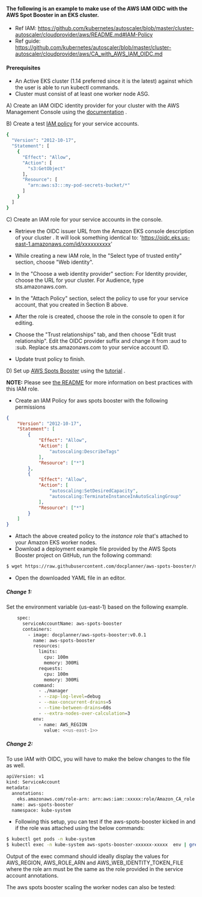 #### The following is an example to make use of the AWS IAM OIDC with the AWS Spot Booster in an EKS cluster.

- Ref IAM: https://github.com/kubernetes/autoscaler/blob/master/cluster-autoscaler/cloudprovider/aws/README.md#IAM-Policy
- Ref guide: https://github.com/kubernetes/autoscaler/blob/master/cluster-autoscaler/cloudprovider/aws/CA_with_AWS_IAM_OIDC.md

#### Prerequisites

- An Active EKS cluster (1.14 preferred since it is the latest) against which the user is able to run kubectl commands.
- Cluster must consist of at least one worker node ASG.

A) Create an IAM OIDC identity provider for your cluster with the AWS Management Console using the [documentation] .

B) Create a test [IAM policy] for your service accounts.

```sh
{
  "Version": "2012-10-17",
  "Statement": [
    {
      "Effect": "Allow",
      "Action": [
        "s3:GetObject"
      ],
      "Resource": [
        "arn:aws:s3:::my-pod-secrets-bucket/*"
      ]
    }
  ]
}
```

C) Create an IAM role for your service accounts in the console.
- Retrieve the OIDC issuer URL from the Amazon EKS console description of your cluster . It will look something identical to:
  'https://oidc.eks.us-east-1.amazonaws.com/id/xxxxxxxxxx'
- While creating a new IAM role, In the "Select type of trusted entity" section, choose "Web identity".
- In the "Choose a web identity provider" section:
  For Identity provider, choose the URL for your cluster.
  For Audience, type sts.amazonaws.com.

- In the "Attach Policy" section, select the policy to use for your service account, that you created in Section B above.
- After the role is created, choose the role in the console to open it for editing.
- Choose the "Trust relationships" tab, and then choose "Edit trust relationship".
  Edit the OIDC provider suffix and change it from :aud to :sub.
  Replace sts.amazonaws.com to your service account ID.
- Update trust policy to finish.

D) Set up [AWS Spots Booster] using the [tutorial] .

__NOTE:__ Please see [the README](README.md#IAM-Policy) for more information on best practices with this IAM role.

- Create an IAM Policy for aws spots booster with the following permissions

```json
{
    "Version": "2012-10-17",
    "Statement": [
        {
            "Effect": "Allow",
            "Action": [
                "autoscaling:DescribeTags"
            ],
            "Resource": ["*"]
        },
        {
            "Effect": "Allow",
            "Action": [
                "autoscaling:SetDesiredCapacity",
                "autoscaling:TerminateInstanceInAutoScalingGroup"
            ],
            "Resource": ["*"]
        }
    ]
}
```

- Attach the above created policy to the *instance role* that's attached to your Amazon EKS worker nodes.
- Download a deployment example file provided by the AWS Spots Booster project on GitHub, run the following command:

```sh
$ wget https://raw.githubusercontent.com/docplanner/aws-spots-booster/main/docs/examples/aws-spots-booster-deployment.yaml
```

- Open the downloaded YAML file in an editor.

##### Change 1:

Set the environment variable (us-east-1) based on the following example.

```sh
    spec:
      serviceAccountName: aws-spots-booster
      containers:
        - image: docplanner/aws-spots-booster:v0.0.1
          name: aws-spots-booster
          resources:
            limits:
              cpu: 100m
              memory: 300Mi
            requests:
              cpu: 100m
              memory: 300Mi
          command:
            - ./manager
            - --zap-log-level=debug
            - --max-concurrent-drains=5
            - --time-between-drains=60s
            - --extra-nodes-over-calculation=3
          env:
            - name: AWS_REGION
              value: <<us-east-1>>
```

##### Change 2:

To use IAM with OIDC, you will have to make the below changes to the file as well.

```sh
apiVersion: v1
kind: ServiceAccount
metadata:
  annotations:
    eks.amazonaws.com/role-arn: arn:aws:iam::xxxxx:role/Amazon_CA_role   # Add the IAM role created in the above C section.
  name: aws-spots-booster
  namespace: kube-system
```

- Following this setup, you can test if the aws-spots-booster kicked in and if the role was attached using the below commands:

```sh
$ kubectl get pods -n kube-system
$ kubectl exec -n kube-system aws-spots-booster-xxxxxx-xxxxx  env | grep AWS
```

Output of the exec command should ideally display the values for AWS_REGION, AWS_ROLE_ARN and AWS_WEB_IDENTITY_TOKEN_FILE where the role arn must be the same as the role provided in the service account annotations.

The aws spots booster scaling the worker nodes can also be tested:

[//]: # (TODO: CREATE AN ARTIFICIAL REBALANCERECOMMENDATION)

[//]: #

[AWS Spots Booster]: <https://github.com/docplanner/aws-spots-booster/blob/main/docs/examples/aws-spots-booster-deployment.yaml>
[IAM OIDC]: <https://docs.aws.amazon.com/eks/latest/userguide/enable-iam-roles-for-service-accounts.html>
[IAM policy]: <https://docs.aws.amazon.com/eks/latest/userguide/create-service-account-iam-policy-and-role.html>
[documentation]: <https://docs.aws.amazon.com/eks/latest/userguide/enable-iam-roles-for-service-accounts.html>
[tutorial]: <https://aws.amazon.com/premiumsupport/knowledge-center/eks-cluster-autoscaler-setup/>

   
   
  
